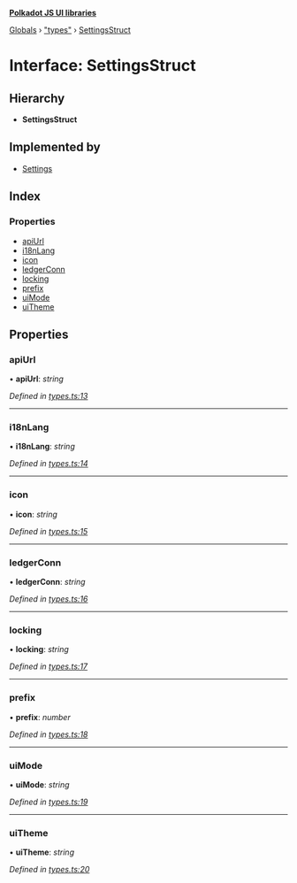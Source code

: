**[Polkadot JS UI libraries](../README.md)**

[Globals](../globals.md) › [&quot;types&quot;](../modules/_types_.md) › [SettingsStruct](_types_.settingsstruct.md)

# Interface: SettingsStruct

## Hierarchy

* **SettingsStruct**

## Implemented by

* [Settings](../classes/_settings_.settings.md)

## Index

### Properties

* [apiUrl](_types_.settingsstruct.md#apiurl)
* [i18nLang](_types_.settingsstruct.md#i18nlang)
* [icon](_types_.settingsstruct.md#icon)
* [ledgerConn](_types_.settingsstruct.md#ledgerconn)
* [locking](_types_.settingsstruct.md#locking)
* [prefix](_types_.settingsstruct.md#prefix)
* [uiMode](_types_.settingsstruct.md#uimode)
* [uiTheme](_types_.settingsstruct.md#uitheme)

## Properties

###  apiUrl

• **apiUrl**: *string*

*Defined in [types.ts:13](https://github.com/polkadot-js/ui/blob/337f377/packages/ui-settings/src/types.ts#L13)*

___

###  i18nLang

• **i18nLang**: *string*

*Defined in [types.ts:14](https://github.com/polkadot-js/ui/blob/337f377/packages/ui-settings/src/types.ts#L14)*

___

###  icon

• **icon**: *string*

*Defined in [types.ts:15](https://github.com/polkadot-js/ui/blob/337f377/packages/ui-settings/src/types.ts#L15)*

___

###  ledgerConn

• **ledgerConn**: *string*

*Defined in [types.ts:16](https://github.com/polkadot-js/ui/blob/337f377/packages/ui-settings/src/types.ts#L16)*

___

###  locking

• **locking**: *string*

*Defined in [types.ts:17](https://github.com/polkadot-js/ui/blob/337f377/packages/ui-settings/src/types.ts#L17)*

___

###  prefix

• **prefix**: *number*

*Defined in [types.ts:18](https://github.com/polkadot-js/ui/blob/337f377/packages/ui-settings/src/types.ts#L18)*

___

###  uiMode

• **uiMode**: *string*

*Defined in [types.ts:19](https://github.com/polkadot-js/ui/blob/337f377/packages/ui-settings/src/types.ts#L19)*

___

###  uiTheme

• **uiTheme**: *string*

*Defined in [types.ts:20](https://github.com/polkadot-js/ui/blob/337f377/packages/ui-settings/src/types.ts#L20)*
